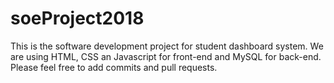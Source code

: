 # soeProject2018

This is the software development project for student dashboard system.
We are using HTML, CSS an Javascript for front-end and MySQL for back-end.
Please feel free to add commits and pull requests.